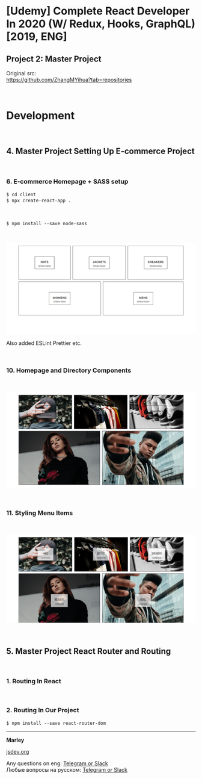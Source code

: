 # [Udemy] Complete React Developer In 2020 (W/ Redux, Hooks, GraphQL) [2019, ENG]


## Project 2: Master Project

Original src:  
https://github.com/ZhangMYihua?tab=repositories


<br/>

# Development

<br/>

## 4. Master Project Setting Up E-commerce Project

<br/>

### 6. E-commerce Homepage + SASS setup

    $ cd client
    $ npx create-react-app .

<br/>

    $ npm install --save node-sass

<br/>

![Application](../img/p2-01.png?raw=true)

Also added ESLint Prettier etc.  


<br/>

### 10. Homepage and Directory Components

<br/>

![Application](../img/p2-02.png?raw=true)


<br/>

### 11. Styling Menu Items

<br/>

![Application](../img/p2-03.png?raw=true)


<br/>

## 5. Master Project React Router and Routing


<br/>

### 1. Routing In React

<br/>

### 2. Routing In Our Project

    $ npm install --save react-router-dom
    

---

**Marley**

<a href="https://jsdev.org">jsdev.org</a>

Any questions on eng: <a href="https://jsdev.org/chat/">Telegram or Slack</a>  
Любые вопросы на русском: <a href="https://jsdev.ru/chat/">Telegram or Slack</a>